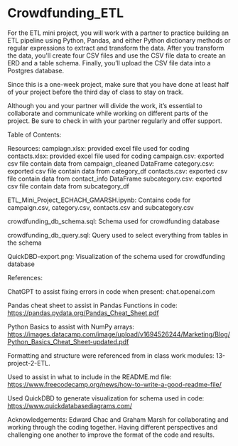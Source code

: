 # Crowdfunding_ETL

For the ETL mini project, you will work with a partner to practice building an ETL pipeline using Python, Pandas, and either Python dictionary methods or regular expressions to extract and transform the data. After you transform the data, you'll create four CSV files and use the CSV file data to create an ERD and a table schema. Finally, you’ll upload the CSV file data into a Postgres database.

Since this is a one-week project, make sure that you have done at least half of your project before the third day of class to stay on track.

Although you and your partner will divide the work, it’s essential to collaborate and communicate while working on different parts of the project. Be sure to check in with your partner regularly and offer support.

Table of Contents:

Resources:
campiagn.xlsx: provided excel file used for coding
contacts.xlsx: provided excel file used for coding
campaign.csv: exported csv file contain data from campaign_cleaned DataFrame
category.csv: exported csv file contain data from category_df
contacts.csv: exported csv file contain data from contact_info DataFrame
subcategory.csv: exported csv file contain data from subcategory_df

ETL_Mini_Project_ECHACH_GMARSH.ipynb: Contains code for campaign.csv, category.csv, contacts.csv and subcategory.csv

crowdfunding_db_schema.sql: Schema used for crowdfunding database

crowdfunding_db_query.sql: Query used to select everything from tables in the schema

QuickDBD-export.png: Visualization of the schema used for crowdfunding database

References: 

ChatGPT to assist fixing errors in code when present: 
chat.openai.com

Pandas cheat sheet to assist in Pandas Functions in code:
https://pandas.pydata.org/Pandas_Cheat_Sheet.pdf

Python Basics to assist with NumPy arrays:
https://images.datacamp.com/image/upload/v1694526244/Marketing/Blog/Python_Basics_Cheat_Sheet-updated.pdf

Formatting and structure were referenced from in class work modules: 13-project-2-ETL.

Used to assist in what to include in the README.md file: 
https://www.freecodecamp.org/news/how-to-write-a-good-readme-file/

Used QuickDBD to generate visualization for schema used in code: https://www.quickdatabasediagrams.com/

Acknowledgements: Edward Chac and Graham Marsh for collaborating and working through the coding together. Having different perspectives and challenging one another to improve the format of the code and results.
